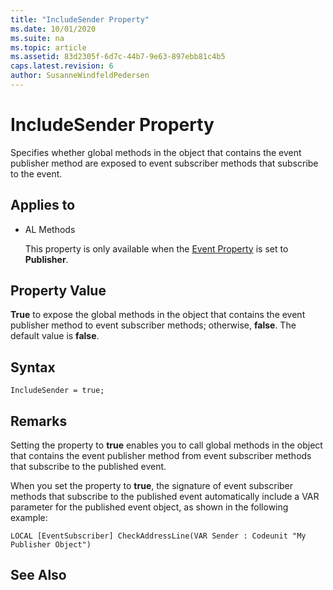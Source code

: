```yaml
---
title: "IncludeSender Property"
ms.date: 10/01/2020
ms.suite: na
ms.topic: article
ms.assetid: 83d2305f-6d7c-44b7-9e63-897ebb81c4b5
caps.latest.revision: 6
author: SusanneWindfeldPedersen
---
```


# IncludeSender Property

Specifies whether global methods in the object that contains the event publisher method are exposed to event subscriber methods that subscribe to the event.  
  
## Applies to  
  
- AL Methods  
  
  This property is only available when the [Event Property](devenv-event-property.md) is set to **Publisher**.  
  
## Property Value

**True** to expose the global methods in the object that contains the event publisher method to event subscriber methods; otherwise, **false**. The default value is **false**.  

## Syntax

```AL
IncludeSender = true;
```
  
## Remarks

Setting the property to **true** enables you to call global methods in the object that contains the event publisher method from event subscriber methods that subscribe to the published event.  
  
When you set the property to **true**, the signature of event subscriber methods that subscribe to the published event automatically include a VAR parameter for the published event object, as shown in the following example:  
  
`LOCAL [EventSubscriber] CheckAddressLine(VAR Sender : Codeunit "My Publisher Object")`  
  
<!--  For more information about events, see [Events in Microsoft Dynamics NAV](Events-in-Microsoft-Dynamics-NAV.md).  -->
  
## See Also

<!--[Publishing Events](Publishing-Events.md)   
[Raising Events](Raising-Events.md)   
[Subscribing to Events](Subscribing-to-Events.md)  
[AL Method Statements](AL-Method-Statements.md) -->